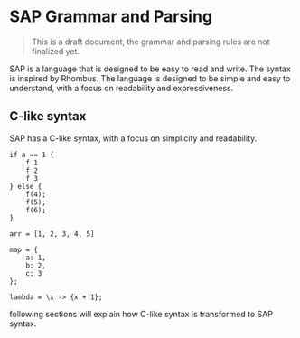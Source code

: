 # SAP Grammar and Parsing

> This is a draft document, the grammar and parsing rules are not finalized yet.

SAP is a language that is designed to be easy to read and write. The syntax is inspired by Rhombus. The language is designed to be simple and easy to understand, with a focus on readability and expressiveness.

## C-like syntax

SAP has a C-like syntax, with a focus on simplicity and readability.

```sap
if a == 1 {
    f 1
    f 2
    f 3
} else {
    f(4);
    f(5);
    f(6);
}

arr = [1, 2, 3, 4, 5]

map = {
    a: 1,
    b: 2,
    c: 3
};

lambda = \x -> {x + 1};
```

following sections will explain how C-like syntax is transformed to SAP syntax.
